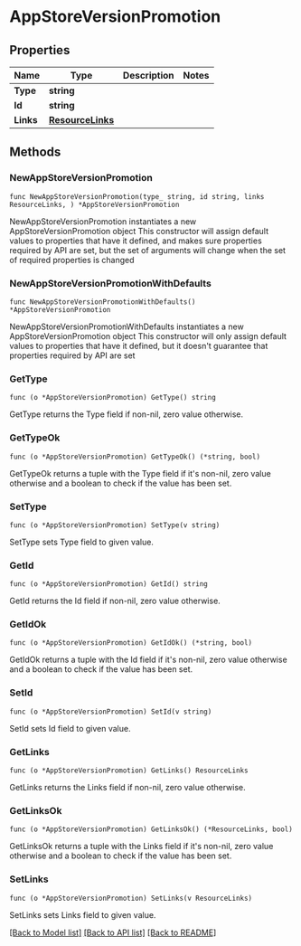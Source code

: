 # AppStoreVersionPromotion

## Properties

Name | Type | Description | Notes
------------ | ------------- | ------------- | -------------
**Type** | **string** |  | 
**Id** | **string** |  | 
**Links** | [**ResourceLinks**](ResourceLinks.md) |  | 

## Methods

### NewAppStoreVersionPromotion

`func NewAppStoreVersionPromotion(type_ string, id string, links ResourceLinks, ) *AppStoreVersionPromotion`

NewAppStoreVersionPromotion instantiates a new AppStoreVersionPromotion object
This constructor will assign default values to properties that have it defined,
and makes sure properties required by API are set, but the set of arguments
will change when the set of required properties is changed

### NewAppStoreVersionPromotionWithDefaults

`func NewAppStoreVersionPromotionWithDefaults() *AppStoreVersionPromotion`

NewAppStoreVersionPromotionWithDefaults instantiates a new AppStoreVersionPromotion object
This constructor will only assign default values to properties that have it defined,
but it doesn't guarantee that properties required by API are set

### GetType

`func (o *AppStoreVersionPromotion) GetType() string`

GetType returns the Type field if non-nil, zero value otherwise.

### GetTypeOk

`func (o *AppStoreVersionPromotion) GetTypeOk() (*string, bool)`

GetTypeOk returns a tuple with the Type field if it's non-nil, zero value otherwise
and a boolean to check if the value has been set.

### SetType

`func (o *AppStoreVersionPromotion) SetType(v string)`

SetType sets Type field to given value.


### GetId

`func (o *AppStoreVersionPromotion) GetId() string`

GetId returns the Id field if non-nil, zero value otherwise.

### GetIdOk

`func (o *AppStoreVersionPromotion) GetIdOk() (*string, bool)`

GetIdOk returns a tuple with the Id field if it's non-nil, zero value otherwise
and a boolean to check if the value has been set.

### SetId

`func (o *AppStoreVersionPromotion) SetId(v string)`

SetId sets Id field to given value.


### GetLinks

`func (o *AppStoreVersionPromotion) GetLinks() ResourceLinks`

GetLinks returns the Links field if non-nil, zero value otherwise.

### GetLinksOk

`func (o *AppStoreVersionPromotion) GetLinksOk() (*ResourceLinks, bool)`

GetLinksOk returns a tuple with the Links field if it's non-nil, zero value otherwise
and a boolean to check if the value has been set.

### SetLinks

`func (o *AppStoreVersionPromotion) SetLinks(v ResourceLinks)`

SetLinks sets Links field to given value.



[[Back to Model list]](../README.md#documentation-for-models) [[Back to API list]](../README.md#documentation-for-api-endpoints) [[Back to README]](../README.md)


